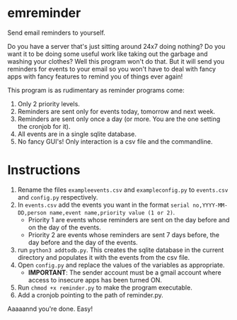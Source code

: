 # emreminder

Send email reminders to yourself.

Do you have a server that's just sitting around 24x7 doing nothing? Do you want it to be
doing some useful work like taking out the garbage and washing your clothes? Well this
program won't do that. But it will send you reminders for events to your email so you
won't have to deal with fancy apps with fancy features to remind you of things ever again!

This program is as rudimentary as reminder programs come:
1. Only 2 priority levels.
2. Reminders are sent only for events today, tomorrow and next week.
3. Reminders are sent only once a day (or more. You are the one setting the cronjob for it).
4. All events are in a single sqlite database.
5. No fancy GUI's! Only interaction is a csv file and the commandline.

# Instructions

1. Rename the files `exampleevents.csv` and `exampleconfig.py` to `events.csv` and
   `config.py` respectively.
2. In `events.csv` add the events you want in the format `serial no,YYYY-MM-DD,person
   name,event name,priority value (1 or 2)`.
   * Priority 1 are events whose reminders are sent on the day before and on the day of
     the events.
   * Priority 2 are events whose reminders are sent 7 days before, the day before and the
     day of the events.
3. run `python3 addtodb.py`. This creates the sqlite database in the current directory and
   populates it with the events from the csv file.
4. Open `config.py` and replace the values of the variables as appropriate. 
   * __IMPORTANT__: The sender account must be a gmail account where access to insecure apps has been
     turned ON.
5. Run `chmod +x reminder.py` to make the program executable.
6. Add a cronjob pointing to the path of reminder.py.

Aaaaannd you're done. Easy!
